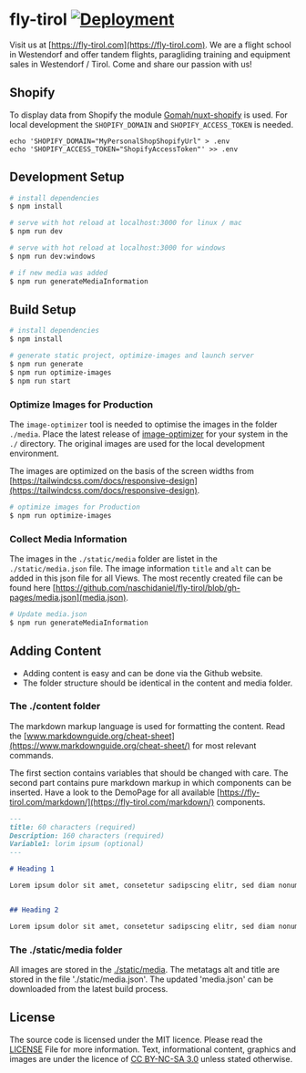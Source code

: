 # fly-tirol [![Deployment](https://github.com/naschidaniel/fly-tirol/actions/workflows/deploy-to-server.yml/badge.svg)](https://github.com/naschidaniel/fly-tirol/actions/workflows/deploy-to-server.yml)

Visit us at [https://fly-tirol.com](https://fly-tirol.com).
We are a flight school in Westendorf and offer tandem flights, paragliding training and equipment sales in Westendorf / Tirol.
Come and share our passion with us!


## Shopify

To display data from Shopify the module [Gomah/nuxt-shopify](https://github.com/Gomah/nuxt-shopify) is used. For local development the `SHOPIFY_DOMAIN` and `SHOPIFY_ACCESS_TOKEN` is needed.

```
echo 'SHOPIFY_DOMAIN="MyPersonalShopShopifyUrl" > .env
echo 'SHOPIFY_ACCESS_TOKEN="ShopifyAccessToken"' >> .env
```


## Development Setup

```bash
# install dependencies
$ npm install

# serve with hot reload at localhost:3000 for linux / mac
$ npm run dev

# serve with hot reload at localhost:3000 for windows
$ npm run dev:windows

# if new media was added
$ npm run generateMediaInformation
```

## Build Setup

```bash
# install dependencies
$ npm install

# generate static project, optimize-images and launch server
$ npm run generate
$ npm run optimize-images
$ npm run start
```

### Optimize Images for Production

The `image-optimizer` tool is needed to optimise the images in the folder `./media`. Place the latest release of [image-optimizer](https://github.com/naschidaniel/image-optimizer) for your system in the `./` directory. 
The original images are used for the local development environment. 

The images are optimized on the basis of the screen widths from [https://tailwindcss.com/docs/responsive-design](https://tailwindcss.com/docs/responsive-design).

``` bash
# optimize images for Production
$ npm run optimize-images
```

### Collect Media Information

The images in the `./static/media` folder are listet in the `./static/media.json` file. The image information `title` and `alt` can be added in this json file for all Views. The most recently created file can be found here [https://github.com/naschidaniel/fly-tirol/blob/gh-pages/media.json](media.json).

``` bash
# Update media.json
$ npm run generateMediaInformation
```

## Adding Content

- Adding content is easy and can be done via the Github website.
- The folder structure should be identical in the content and media folder.
### The ./content folder

The markdown markup language is used for formatting the content. Read the [www.markdownguide.org/cheat-sheet](https://www.markdownguide.org/cheat-sheet/) for most relevant commands.

The first section contains variables that should be changed with care. The second part contains pure markdown markup in which components can be inserted. Have a look to the DemoPage for all available [https://fly-tirol.com/markdown/](https://fly-tirol.com/markdown/) components.


```markdown
---
title: 60 characters (required)
Description: 160 characters (required)
Variable1: lorim ipsum (optional)
---

# Heading 1

Lorem ipsum dolor sit amet, consetetur sadipscing elitr, sed diam nonumy eirmod tempor invidunt ut labore et dolore magna aliquyam


## Heading 2

Lorem ipsum dolor sit amet, consetetur sadipscing elitr, sed diam nonumy eirmod tempor invidunt ut labore et dolore magna aliquyam
```


### The ./static/media folder

All images are stored in the [./static/media](./static/media). The metatags alt and title are stored in the file './static/media.json'. The updated 'media.json' can be downloaded from the latest build process.

## License
The source code is licensed under the MIT licence. Please read the [LICENSE](LICENSE.md) File for more information.
Text, informational content, graphics and images are under the licence of [CC BY-NC-SA 3.0](https://creativecommons.org/licenses/by-nc-sa/3.0/) unless stated otherwise.
